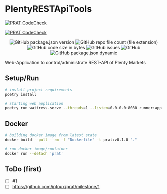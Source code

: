 # PlentyRESTApiTools

[![PRAT CodeCheck](https://github.com/iptoux/prat/actions/workflows/git_action_prat.yml/for-the-badge.svg)](https://github.com/iptoux/prat/actions/workflows/git_action_prat.yml)

[![PRAT CodeCheck](https://github.com/iptoux/prat/actions/workflows/git_action_prat.yml/for-the-badge.svg?event=push)](https://github.com/iptoux/prat/actions/workflows/git_action_prat.yml)

<p align="center" width="100%">
    <img src="https://img.shields.io/github/package-json/v/iptoux/prat?style=for-the-badge" title="GitHub package.json version">
    <img src="https://img.shields.io/github/directory-file-count/iptoux/prat/lib?style=for-the-badge" title="GitHub repo file count (file extension)">
    <img src="https://img.shields.io/github/languages/code-size/iptoux/prat?style=for-the-badge" title="GitHub code size in bytes">
    <img src="https://img.shields.io/github/issues/iptoux/prat?style=for-the-badge" title="GitHub issues">
    <img src="https://img.shields.io/github/license/iptoux/prat?style=for-the-badge" title="GitHub">
    <img src="https://img.shields.io/github/package-json/keywords/iptoux/prat?style=flat-square" title="GitHub package.json dynamic"> 
</p>



Web-Application to control/administrate REST-API of Plenty Markets

## Setup/Run

```bash
# install project requirements
poetry install

# starting web application
poetry run waitress-serve --threads=1 --listen=0.0.0.0:8080 runner:app
```

## Docker

```bash
# building docker image from latest state
docker build --pull --rm -f "Dockerfile" -t prat:v0.1.0 "."

# run docker image/container
docker run --detach 'prat'
```

## ToDo (first)

- [ ] #1 
- [ ] https://github.com/iptoux/prat/milestone/1
